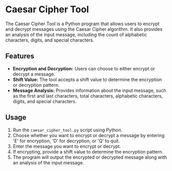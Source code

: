 # Caesar Cipher Tool
The Caesar Cipher Tool is a Python program that allows users to encrypt and decrypt messages using the Caesar Cipher algorithm. It also provides an analysis of the input message, including the count of alphabetic characters, digits, and special characters.
## Features
- **Encryption and Decryption:** Users can choose to either encrypt or decrypt a message.
- **Shift Value:** The tool accepts a shift value to determine the encryption or decryption pattern.
- **Message Analysis:** Provides information about the input message, such as the first and last characters, total characters, alphabetic characters, digits, and special characters.
## Usage
1. Run the `caesar_cipher_tool.py` script using Python.
2. Choose whether you want to encrypt or decrypt a message by entering 'E' for encryption, 'D' for decryption, or 'Q' to quit.
3. Enter the message you want to encrypt or decrypt.
4. If encrypting, provide a shift value to determine the encryption pattern.
5. The program will output the encrypted or decrypted message along with an analysis of the input message.